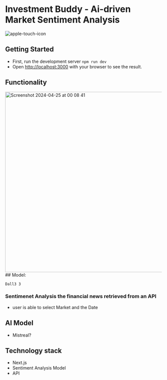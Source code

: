 # Investment Buddy - Ai-driven Market Sentiment Analysis

![apple-touch-icon](https://github.com/Invest-Insight-App/invest-insight-app/assets/128807685/fe6b54e4-84d6-4b12-910c-7c886640252e)


## Getting Started
- First, run the development server `npm run dev`
- Open [http://localhost:3000](http://localhost:3000) with your browser to see the result.

## Functionality 
<img width="578" alt="Screenshot 2024-04-25 at 00 08 41" src="https://github.com/Invest-Insight-App/invest-insight-app/assets/128807685/930dbb13-9696-4a6a-8fbf-57000e4fbfb8">
## Model:

```Dall3 3```


### Sentimenet Analysis the financial news retrieved from an API 
- user is able to select Market and the Date


## AI Model
- Mistreal?

## Technology stack
- Next.js
- Sentiment Analysis Model
- API 
